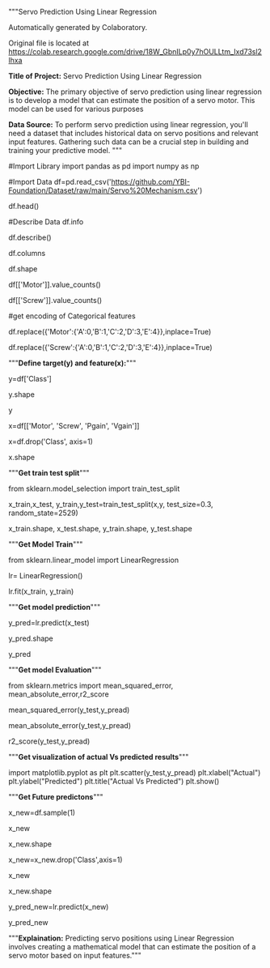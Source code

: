
"""Servo Prediction Using Linear Regression

Automatically generated by Colaboratory.

Original file is located at
    https://colab.research.google.com/drive/18W_GbnILp0y7hOULLtm_Ixd73sl2lhxa

**Title of Project:** Servo Prediction Using Linear Regression

**Objective:** The primary objective of servo prediction using linear regression is to develop a model that can estimate the position of a servo motor. This model can be used for various purposes

**Data Source:**
To perform servo prediction using linear regression, you'll need a dataset that includes historical data on servo positions and relevant input features. Gathering such data can be a crucial step in building and training your predictive model.
"""

#Import Library
import pandas as pd
import numpy as np

#Import Data
df=pd.read_csv('https://github.com/YBI-Foundation/Dataset/raw/main/Servo%20Mechanism.csv')

df.head()

#Describe Data
df.info

df.describe()

df.columns

df.shape

df[['Motor']].value_counts()

df[['Screw']].value_counts()

#get encoding of Categorical features

df.replace({'Motor':{'A':0,'B':1,'C':2,'D':3,'E':4}},inplace=True)

df.replace({'Screw':{'A':0,'B':1,'C':2,'D':3,'E':4}},inplace=True)

"""**Define target(y) and feature(x):**"""

y=df['Class']

y.shape

y

x=df[['Motor', 'Screw', 'Pgain', 'Vgain']]

x=df.drop('Class', axis=1)

x.shape



"""**Get train test split**"""

from sklearn.model_selection import train_test_split

x_train,x_test, y_train,y_test=train_test_split(x,y, test_size=0.3, random_state=2529)

x_train.shape, x_test.shape, y_train.shape, y_test.shape

"""**Get Model Train**"""

from sklearn.linear_model import LinearRegression

lr= LinearRegression()

lr.fit(x_train, y_train)

"""**Get model prediction**"""

y_pred=lr.predict(x_test)

y_pred.shape

y_pred

"""**Get model Evaluation**"""

from sklearn.metrics import mean_squared_error, mean_absolute_error,r2_score

mean_squared_error(y_test,y_pread)

mean_absolute_error(y_test,y_pread)

r2_score(y_test,y_pread)

"""**Get visualization of actual Vs predicted results**"""

import matplotlib.pyplot as plt
plt.scatter(y_test,y_pread)
plt.xlabel("Actual")
plt.ylabel("Predicted")
plt.title("Actual Vs Predicted")
plt.show()

"""**Get Future predictons**"""

x_new=df.sample(1)

x_new

x_new.shape

x_new=x_new.drop('Class',axis=1)

x_new

x_new.shape

y_pred_new=lr.predict(x_new)

y_pred_new

"""**Explaination:** Predicting servo positions using Linear Regression involves creating a mathematical model that can estimate the position of a servo motor based on input features."""
